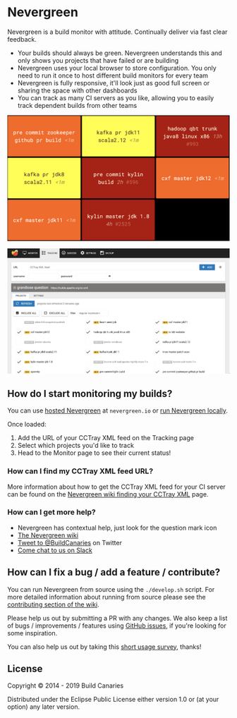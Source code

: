 # Nevergreen

Nevergreen is a build monitor with attitude. Continually deliver via fast clear feedback.

- Your builds should always be green. Nevergreen understands this and only shows you projects that have failed or are building
- Nevergreen uses your local browser to store configuration. You only need to run it once to host different build monitors for every team
- Nevergreen is fully responsive, it'll look just as good full screen or sharing the space with other dashboards
- You can track as many CI servers as you like, allowing you to easily track dependent builds from other teams

![Example Monitor page](doc/screenshot_monitor.png)

![Example Tracking page](doc/screenshot_tracking.png)

## How do I start monitoring my builds?

You can use [hosted Nevergreen](https://nevergreen.io) at `nevergreen.io` or
[run Nevergreen locally](https://github.com/build-canaries/nevergreen/wiki/running-locally).

Once loaded:

1. Add the URL of your CCTray XML feed on the Tracking page
2. Select which projects you'd like to track
3. Head to the Monitor page to see their current status!

### How can I find my CCTray XML feed URL?

More information about how to get the CCTray XML feed for your CI server can be found on the 
[Nevergreen wiki finding your CCTray XML](https://github.com/build-canaries/nevergreen/wiki/find-cctray) page.

### How can I get more help?

- Nevergreen has contextual help, just look for the question mark icon
- [The Nevergreen wiki](https://github.com/build-canaries/nevergreen/wiki)
- [Tweet to @BuildCanaries](https://twitter.com/BuildCanaries) on Twitter
- [Come chat to us on Slack](https://join.slack.com/t/nevergreen/shared_invite/enQtMzc4MDg5MTE2MDE2LWJjYjdiNDM4Y2U1YjBjZTdkZjFhZGQyOTM5ODQ2MzEwZDY4YjNiZDFmOTFlMGUwOWEyMjczNmUzNTlkZDk4ZmQ)

## How can I fix a bug / add a feature / contribute?

You can run Nevergreen from source using the `./develop.sh` script. For more detailed information about running from
source please see the [contributing section of the wiki](https://github.com/build-canaries/nevergreen/wiki/contributing).

Please help us out by submitting a PR with any changes. We also keep a list of bugs / improvements / features using
[GitHub issues](https://github.com/build-canaries/nevergreen/issues), if you're looking for some inspiration.

You can also help us out by taking this [short usage survey](https://build-canaries.github.io/2015/09/14/nevergreen-survey.html), thanks!

## License

Copyright © 2014 - 2019 Build Canaries

Distributed under the Eclipse Public License either version 1.0 or (at your option) any later version.

